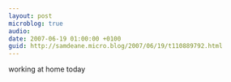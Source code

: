 ```yaml
---
layout: post
microblog: true
audio: 
date: 2007-06-19 01:00:00 +0100
guid: http://samdeane.micro.blog/2007/06/19/t110889792.html
---
```

working at home today
